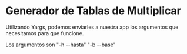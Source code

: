 # Generador de Tablas de Multiplicar

Utilizando Yargs, podemos enviarles a nuestra app los argumentos que necesitamos para que funcione.

Los argumentos son "-h --hasta" "-b --base"